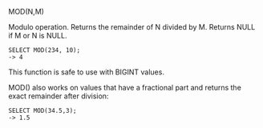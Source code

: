 MOD(N,M)

Modulo operation. Returns the remainder of N divided by M. Returns NULL if M or N is NULL.

```
SELECT MOD(234, 10);
-> 4
```

This function is safe to use with BIGINT values.

MOD() also works on values that have a fractional part and returns the exact remainder after division:

```
SELECT MOD(34.5,3);
-> 1.5
```
